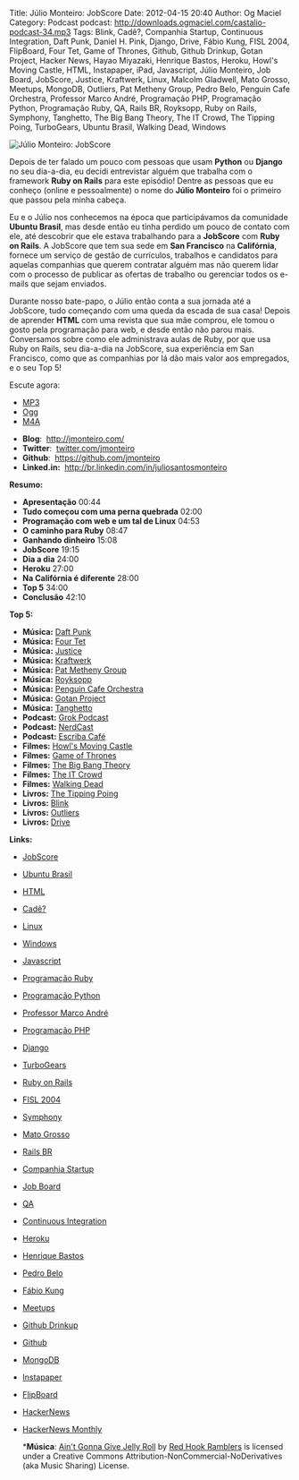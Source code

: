 Title: Júlio Monteiro: JobScore
Date: 2012-04-15 20:40
Author: Og Maciel
Category: Podcast
podcast: http://downloads.ogmaciel.com/castalio-podcast-34.mp3
Tags: Blink, Cadê?, Companhia Startup, Continuous Integration, Daft Punk, Daniel H. Pink, Django, Drive, Fábio Kung, FISL 2004, FlipBoard, Four Tet, Game of Thrones, Github, Github Drinkup, Gotan Project, Hacker News, Hayao Miyazaki, Henrique Bastos, Heroku, Howl's Moving Castle, HTML, Instapaper, iPad, Javascript, Júlio Monteiro, Job Board, JobScore, Justice, Kraftwerk, Linux, Malcolm Gladwell, Mato Grosso, Meetups, MongoDB, Outliers, Pat Metheny Group, Pedro Belo, Penguin Cafe Orchestra, Professor Marco André, Programação PHP, Programação Python, Programação Ruby, QA, Rails BR, Royksopp, Ruby on Rails, Symphony, Tanghetto, The Big Bang Theory, The IT Crowd, The Tipping Poing, TurboGears, Ubuntu Brasil, Walking Dead, Windows

![Júlio Monteiro: JobScore]({filename}/images/juliomonteiro.png)

Depois de ter falado um pouco com pessoas que usam **Python** ou
**Django** no seu dia-a-dia, eu decidi entrevistar alguém que trabalha
com o framework **Ruby on Rails** para este episódio! Dentre as pessoas
que eu conheço (online e pessoalmente) o nome do **Júlio Monteiro** foi
o primeiro que passou pela minha cabeça.

Eu e o Júlio nos conhecemos na época que participávamos da comunidade
**Ubuntu Brasil**, mas desde então eu tinha perdido um pouco de contato
com ele, até descobrir que ele estava trabalhando para a **JobScore**
com **Ruby on Rails**. A JobScore que tem sua sede em **San Francisco**
na **Califórnia**, fornece um serviço de gestão de currículos, trabalhos
e candidatos para aquelas companhias que querem contratar alguém mas não
querem lidar com o processo de publicar as ofertas de trabalho ou
gerenciar todos os e-mails que sejam enviados.

Durante nosso bate-papo, o Júlio então conta a sua jornada até a
JobScore, tudo começando com uma queda da escada de sua casa! Depois de
aprender **HTML** com uma revista que sua mãe comprou, ele tomou o gosto
pela programação para web, e desde então não parou mais. Conversamos
sobre como ele administrava aulas de Ruby, por que usa Ruby on Rails,
seu dia-a-dia na JobScore, sua experiência em San Francisco, como que as
companhias por lá dão mais valor aos empregados, e o seu Top 5!

Escute agora:
* [MP3](http://downloads.ogmaciel.com/castalio-podcast-34.mp3)
* [Ogg](http://downloads.ogmaciel.com/castalio-podcast-34.ogg)
* [M4A](http://downloads.ogmaciel.com/castalio-podcast-34.m4a)

-   **Blog**:  <http://jmonteiro.com/>
-   **Twitter**:  [twitter.com/jmonteiro](http://twitter.com/jmonteiro)
-   **Github**:  <https://github.com/jmonteiro>
-   **Linked.in:**  <http://br.linkedin.com/in/juliosantosmonteiro>

**Resumo:**

-   **Apresentação** 00:44
-   **Tudo começou com uma perna quebrada** 02:00
-   **Programação com web e um tal de Linux** 04:53
-   **O caminho para Ruby** 08:47
-   **Ganhando dinheiro** 15:08
-   **JobScore** 19:15
-   **Dia a dia** 24:00
-   **Heroku** 27:00
-   **Na Califórnia é diferente** 28:00
-   **Top 5** 34:00
-   **Conclusão** 42:10

**Top 5:**

-   **Música:** [Daft Punk](http://www.last.fm/search?q=Daft+Punk)
-   **Música:** [Four Tet](http://www.last.fm/search?q=Four+Tet)
-   **Música:** [Justice](http://www.last.fm/search?q=Justice)
-   **Música:** [Kraftwerk](http://www.last.fm/search?q=Kraftwerk)
-   **Música:** [Pat Metheny
    Group](http://www.last.fm/search?q=Pat+Metheny+Group)
-   **Música:** [Royksopp](http://www.last.fm/search?q=Royksopp)
-   **Música:** [Penguin Cafe
    Orchestra](http://www.last.fm/search?q=Penguin+Cafe+Orchestra)
-   **Música:** [Gotan
    Project](http://www.last.fm/search?q=Gotan+Project)
-   **Música:** [Tanghetto](http://www.last.fm/search?q=Tanghetto)
-   **Podcast:** [Grok
    Podcast](http://grokpodcast.com/ "http://grokpodcast.com/")
-   **Podcast:** [NerdCast](http://jovemnerd.ig.com.br/categoria/nerdcast/ "http://jovemnerd.ig.com.br/categoria/nerdcast/")
-   **Podcast:** [Escriba
    Café](http://www.escribacafe.com/ "http://www.escribacafe.com/")
-   **Filmes:** [Howl's Moving
    Castle](http://www.imdb.com/find?s=all&q=Howl's+Moving+Castle)
-   **Filmes:** [Game of
    Thrones](http://www.imdb.com/find?s=all&q=Game+of+Thrones)
-   **Filmes:** [The Big Bang
    Theory](http://www.imdb.com/find?s=all&q=The+Big+Bang+Theory)
-   **Filmes:** [The IT
    Crowd](http://www.imdb.com/find?s=all&q=The+IT+Crowd)
-   **Filmes:** [Walking
    Dead](http://www.imdb.com/find?s=all&q=Walking+Dead)
-   **Livros:** [The Tipping
    Poing](http://www.amazon.com/s/ref=nb_sb_noss?url=search-alias%3Dstripbooks&field-keywords=The+Tipping+Poing)
-   **Livros:**
    [Blink](http://www.amazon.com/s/ref=nb_sb_noss?url=search-alias%3Dstripbooks&field-keywords=Blink)
-   **Livros:**
    [Outliers](http://www.amazon.com/s/ref=nb_sb_noss?url=search-alias%3Dstripbooks&field-keywords=Outliers)
-   **Livros:**
    [Drive](http://www.amazon.com/s/ref=nb_sb_noss?url=search-alias%3Dstripbooks&field-keywords=Drive)

**Links:**

-   [JobScore](https://duckduckgo.com/?q=JobScore)
-   [Ubuntu Brasil](https://duckduckgo.com/?q=Ubuntu+Brasil)
-   [HTML](https://duckduckgo.com/?q=HTML)
-   [Cadê?](https://duckduckgo.com/?q=Cadê?)
-   [Linux](https://duckduckgo.com/?q=Linux)
-   [Windows](https://duckduckgo.com/?q=Windows)
-   [Javascript](https://duckduckgo.com/?q=Javascript)
-   [Programação Ruby](https://duckduckgo.com/?q=Programação+Ruby)
-   [Programação Python](https://duckduckgo.com/?q=Programação+Python)
-   [Professor Marco
    André](https://duckduckgo.com/?q=Professor+Marco+André)
-   [Programação PHP](https://duckduckgo.com/?q=Programação+PHP)
-   [Django](https://duckduckgo.com/?q=Django)
-   [TurboGears](https://duckduckgo.com/?q=TurboGears)
-   [Ruby on Rails](https://duckduckgo.com/?q=Ruby+on+Rails)
-   [FISL 2004](https://duckduckgo.com/?q=FISL+2004)
-   [Symphony](https://duckduckgo.com/?q=Symphony)
-   [Mato Grosso](https://duckduckgo.com/?q=Mato+Grosso)
-   [Rails BR](https://duckduckgo.com/?q=Rails+BR)
-   [Companhia Startup](https://duckduckgo.com/?q=Companhia+Startup)
-   [Job Board](https://duckduckgo.com/?q=Job+Board)
-   [QA](https://duckduckgo.com/?q=QA)
-   [Continuous
    Integration](https://duckduckgo.com/?q=Continuous+Integration)
-   [Heroku](https://duckduckgo.com/?q=Heroku)
-   [Henrique Bastos](https://duckduckgo.com/?q=Henrique+Bastos)
-   [Pedro Belo](https://duckduckgo.com/?q=Pedro+Belo)
-   [Fábio Kung](https://duckduckgo.com/?q=Fábio+Kung)
-   [Meetups](https://duckduckgo.com/?q=Meetups)
-   [Github Drinkup](https://duckduckgo.com/?q=Github+Drinkup)
-   [Github](https://duckduckgo.com/?q=Github)
-   [MongoDB](https://duckduckgo.com/?q=MongoDB)
-   [Instapaper](http://www.instapaper.com/ "http://www.instapaper.com/")
-   [FlipBoard](http://flipboard.com/ "http://flipboard.com/")
-   [HackerNews](http://news.ycombinator.com/ "http://news.ycombinator.com/")
-   [HackerNews
    Monthly](http://hackermonthly.com/ "http://hackermonthly.com/")

    ***Música**: [Ain't Gonna Give Jelly Roll](http://freemusicarchive.org/music/Red_Hook_Ramblers/Live__WFMU_on_Antique_Phonograph_Music_Program_with_MAC_Feb_8_2011/Red_Hook_Ramblers_-_12_-_Aint_Gonna_Give_Jelly_Roll)
    by [Red Hook Ramblers](http://www.redhookramblers.com/) is licensed under a Creative Commons
    Attribution-NonCommercial-NoDerivatives (aka Music Sharing) License.
    
